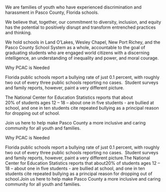 <p>We are families of youth who have experienced discrimination and harassment in Pasco County, Florida schools.</p>
<p>We believe that, together, our commitment to diversity, inclusion, and equity has the potential to positively disrupt and transform entrenched practices and thinking.</p>
<p>We hold schools in Land O’Lakes, Wesley Chapel, New Port Richey, and the Pasco County School System as a whole, accountable to the goal of graduating students who are engaged world citizens with a discerning intelligence, an understanding of inequality and power, and moral courage.</p>
<p>Why PCAC is Needed</p>
<p>Florida public schools report a bullying rate of just 0.1 percent, with roughly two out of every three public schools reporting no cases.  Student surveys and family reports, however, paint a very different picture.</p>
<p>The National Center for Education Statistics reports that about<br />20% of students ages 12 – 18 – about one in five students - are bullied at school, and one in ten students cite repeated bullying as a principal reason for dropping out of school.</p>
<p>Join us here to help make Pasco County a more inclusive and caring community for all youth and families.</p>


Why PCAC is Needed

Florida public schools report a bullying rate of just 0.1 percent, with roughly two out of every three public schools reporting no cases.  Student surveys and family reports, however, paint a very different picture.The National Center for Education Statistics reports that about20% of students ages 12 – 18 – about one in five students - are bullied at school, and one in ten students cite repeated bullying as a principal reason for dropping out of school.Join us here to help make Pasco County a more inclusive and caring community for all youth and families.
